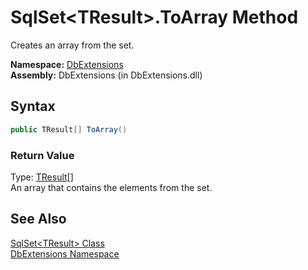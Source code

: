 SqlSet&lt;TResult>.ToArray Method
=================================
Creates an array from the set.

**Namespace:** [DbExtensions][1]  
**Assembly:** DbExtensions (in DbExtensions.dll)

Syntax
------

```csharp
public TResult[] ToArray()
```

### Return Value
Type: [TResult][2][]  
An array that contains the elements from the set.

See Also
--------
[SqlSet&lt;TResult> Class][2]  
[DbExtensions Namespace][1]  

[1]: ../README.md
[2]: README.md